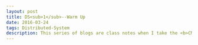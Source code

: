 ```yaml
---
layout: post
title: DS<sub>1</sub>--Warm Up 
date: 2016-03-24
tags: Distributed-System 
description: This series of blogs are class notes when I take the <b>CMU</b><a href="http://www.cs.cmu.edu/~dga/15-440/S14/">Distributed System course <sub>1</sub></a>
---
```


